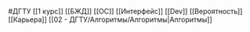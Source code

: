#ДГТУ 
[[1 курс]]
[[БЖД]]
[[ОС]]
[[Интерфейс]]
[[Dev]]
[[Вероятность]]
[[Карьера]]
[[02 - ДГТУ/Алгоритмы/Алгоритмы|Алгоритмы]]